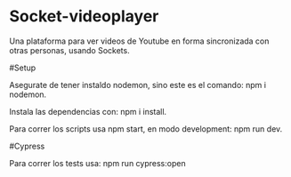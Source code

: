 # Socket-videoplayer

Una plataforma para ver videos de Youtube en forma sincronizada con otras personas, usando Sockets.

#Setup

Asegurate de tener instaldo nodemon, sino este es el comando: npm i nodemon.

Instala las dependencias con: npm i install.

Para correr los scripts usa npm start, en modo development: npm run dev.

#Cypress

Para correr los tests usa: npm run cypress:open
